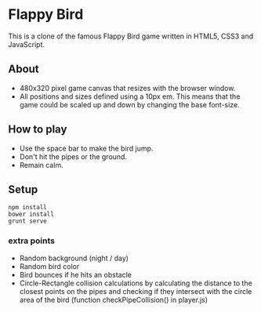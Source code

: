 # Flappy Bird

This is a clone of the famous Flappy Bird game written in HTML5, CSS3 and JavaScript.

## About

* 480x320 pixel game canvas that resizes with the browser window.
* All positions and sizes defined using a 10px em. This means that the game could be scaled up and down by changing the base font-size.

## How to play

* Use the space bar to make the bird jump.
* Don't hit the pipes or the ground.
* Remain calm.

## Setup

```
npm install
bower install
grunt serve
```


### extra points ###
* Random background  (night / day)
* Random bird color
* Bird bounces if he hits an obstacle
* Circle-Rectangle collision calculations by calculating the distance to the closest points on the pipes and checking if they intersect with the circle area of the bird (function checkPipeCollision() in player.js)